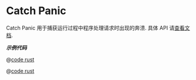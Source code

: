 # Catch Panic

Catch Panic 用于捕获运行过程中程序处理请求时出现的奔溃. 具体 API 请[查看文档](https://docs.rs/salvo_extra/latest/salvo_extra/catch_panic/index.html).

_**示例代码**_

<CodeGroup>
  <CodeGroupItem title="main.rs" active>

@[code rust](../../../../codes/catch-panic/src/main.rs)

  </CodeGroupItem>
  <CodeGroupItem title="Cargo.toml">

@[code rust](../../../../codes/catch-panic/Cargo.toml)

  </CodeGroupItem>
</CodeGroup>